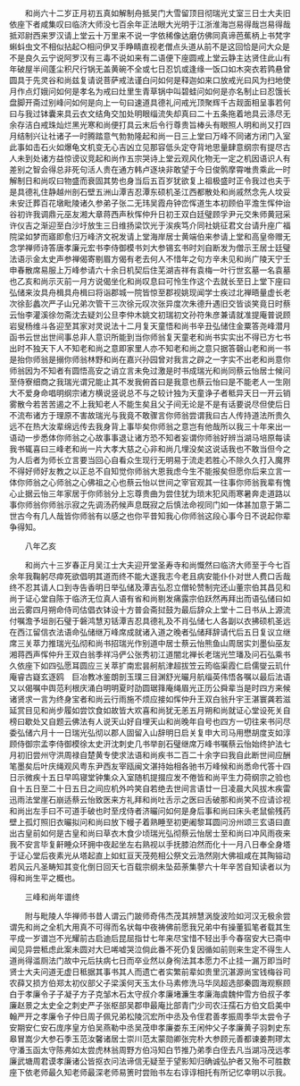 <!-- { "loadSidebar": true } -->
　　和尚六十二岁正月初五真如解制舟抵吴门大雪留顶目彻瑞光丈室三日士大夫旧依座下者咸集叹曰临济大师没七百余年正法眼大光明于江浙淮海岂易得哉岂易得哉抵邓尉西来罗汉请上堂云十万里来不说一字依稀像达磨仿佛同真谛芭蕉柄上书梵字蝌蚪虫文不相似拈起○相问伊叉手睁睛直视老僧点头道从前不是这回恰是问大众是不是良久云宁说阿罗汉有三毒不说如来有二语便下座圆戒上堂云静主达贤住此山有年破屋半间蓬尘积尺行锅无盖黄碗不全或七日忍饥或逢缘一饭口如木突衣若鹑悬曾圆具于先灵谷和尚兹复请说菩萨戒法谨白问如何是释迦如来口放戒光曰风为扫地使月作点灯娥问如何是孝名为戒曰灶里生青草锅中叫碧蛙问如何是亦名制止曰忍饿长盘脚开斋过别峰问如何是向上一句曰速道具德礼问戒光顶聚辉千古觌面相呈事若何曰与我过钵囊来具云衣文结角交加处明眼缁流失却真曰二十五条拖着地具云涤尽无余存洁白戒珠灿烂黑光寒和尚便打具云末后令行尊贵旨棒头有眼照人明和尚又打四月结制兴让社诸子一时腾踏意气勃勃隆起和尚一日三上堂曰万峰不同诸方闭门入室此事如击石火如爆龟文机变无心吉凶立见那容低头定夺背地思量肆意纲宗有提尽古人未到处诸方益惊谤议竞起和尚作五宗哭诗上堂云观风化物无一定之机因语识人有差别之智会得总非死句活人贵在通方韩卢逐块非敢望于今日俊鹘摩霄唯贵乘此一时解制日和尚叹曰物盛而衰固其势也身当后五百岁犹欲复上祖极盛时正令我过也夫于是具德礼住静越州剖石壁五洲山潭吉忍潭东硕机圣江西都散处和尚戚然念先人坟妥未安迁葬百花墩毗陵诸久参弟子张二无玮吴霞舟钟峦恽道生本初顾伯平澹生恽仲诒谷初许我调鼎元巫友湘大章蒋西声秋恽仲升日初王双白廷璧顾孚尹元交朱师黄冠采许仪吉之渐迎至白沙圩放生三日维扬梁饮光于涘疾笃介同社姚征君文台请升座广福院梁如梦而寤即愈归万峰济文祝发请上堂海岸居士黄端伯来参请上堂和高皇帝赠无念学禅师诗答唐孝廉元宏书李侍御模书刘大参锡玄书时刘自断发为僧示王居士廷璧法语示金太史声参禅偈寄剔眉方偈有老去何人不惜年之句方辛未见和尚广陵天宁壬申春散席易服上万峰参请六十余日机契后住芜湖吉祥有袁梅一叶行世玄墓一名袁墓也乙亥和尚示灭前一月方说偈坐化和尚叹息曰可怜生作这个去就长至日上堂下座曰弘储来汝具舟楫具舟楫曰将诣郡城一院皆惊至郡视姚现闻学士疾过北禅晤量虚长老次徐彭蠡次严子山兄弟次管干三次徐元叹次张异度次朱德升遇旧交皆谈笑竟日时蔡云怡李灌溪徐勿斋沈去疑刘公旦李仲木姚文初瑞初文孙符朱彦兼请就准提庵普说顾岩叟杨维斗各迎至其家对灵说法十二月复天童悟和尚书辛丑弘储住金粟答尧峰潜月函书云世出世间事总非人意识所能到当你师翁复天童老和尚书实实出不得已方七书出时不独天下人不知老和尚之意即家里人亦不知老和尚之意只据答磬山老和尚一书是抬你师翁是搦你师翁林野和尚在嘉兴孙园曾对我言之辟之一字实不出老和尚意你师翁因为不知者有圆悟高安之诮立言未免过激是时书成瑞光和尚同蔡云怡居士候问至侍寮细商之我瑞光谓兄能止其不发我俯首曰是我意也蔡云怡曰是不能老人一生刚大不爱身命唱明纲宗诸方横说竖说总不与之较计独为天童诤子者秪异天日一开云销雾散今若苦苦遏之不上我知老人不能生矣且父子间无论是不是有话要说尽但使后日不流布诸方于理原不害故瑞光与我竟不敢骤言你师翁尝谓我曰古人传持道法所贵久远不在热大汝辈绵远传去我身背上事毕矣你师翁之意岂有他哉所以我三十年来出一语动一步悉体你师翁之心故事事退让诸方恐不知者妄谓你师翁好辨当湖马培原每读我书辄喜曰三峰老和尚一片大孝大慈之心非和尚几埋没矣这说话我也不敢当但今之为人后者为师长立言要当回心自看众生现行无明易于流走若胜心不除久久打入魔界不得好师好友教之以正总不自知觉你师翁大恩我虑今生不能报矣但愿你后来立言一体你师翁之心师翁之心佛祖之心也蔡云怡以世间之宰官观其一往事你师翁我辈有愧心止据云怡三年家居于你师翁分上忘尊贵曲为尝住犹为琐末犯风雨寒暑奔走道路以事你师翁你师翁示寂之先调汤药候声息既寂之后慎法命视同门如一体甚加意于第二世古今有几人哉皆你师翁有以感之也你平昔知我心你师翁这段心事今日不说起你辈争得知。

　　八年乙亥

　　和尚六十三岁春正月吴江士大夫迎开堂圣寿寺和尚慨然曰临济大师至于今七百余年我鞠躬尽瘁死欲倡明其道而终不能大遂我志今老且病安能仆仆对世人费口舌哉终不忍其请人口到寺告香明日举弘储及潭吉弘忍立僧轮赞制完还山董宗伯其昌见和尚于证心堂自陈于临济无位真人语有省和尚剔发痛露宗伯跃然再拜出而语弘储曰如出云雾四月朔命侍司估倡衣钵设十方普会斋挝鼓为最后辞众上堂十二日书从上源流付嘱澹予垣剖石璧于磐鸿慧刃铦潭吉忍具德礼及不肖弘储七人各副以衣拂硕机圣远在西江留信衣法语命弘储继万峰席成就诸入道之晚者弘储拜辞请代后五日复议立继席三关萃力推瑞光弘彻和尚书招瑞光作别道中居士蔡云怡熊鱼山周居实刘墨仙巫友湘蒋西声恽仲升王双白翁季祥冯俨公张秀初江道闇北禅长老瑞光竺璠及问石弘乘书久依座下如四弘愿耳圆应三关萃扩南宏昙舸航津超拔笠云筠临渠霞仁启儒燮云玑什庵睿古嶷玄逐鸥　巨冶教冰鉴朗剖玉璞三目渊舒光曮月航缁英伟悟各嘱以最后法语又以偈嘱中舆范利根庆涌白明明夏时劭圆琚箨庵绳眉光正历公舜辈当是时四方来候诸贤求一言为终身宝者和尚云行雨施不烦应接如恽仲升王双白翁升宇王湛寰龚若滋延赏目见和尚步履如尝饮食如故皆大欢喜和尚犹无恙五月朔和尚就证心堂设死关自榜曰歇处又自题云佛法有人说天山好自埋天山和尚晚年自号也四方一切往来书问尽委弘储六月十一日瑞光弘彻以郡人固留入山辞明日启关复申大司马用懋胡度支如淳顾侍御宗孟李侍御模徐太史汧沈刺史几书举剖石璧继席万峰书嘱蔡云怡始终护法七月初旧尝州守洪周禄自楚黄专使求法语和尚疾书二百二十余字曰我自此断世间应酬笔墨矣后叶庆绳观风粤东尹西友宰瓯闽文湛持始相各驰书万峰候和尚悉命代答十四日示微疾十五日早鸣寝堂钟集众入室随机提掇应发不倦皆和尚平生力荷纲宗之验也自十五日至二十日五日之间应机外吟笑自若绝去世间言语廿一日凌晨大风拔木疾雷迅雨法堂崖石崩适蔡云怡致医来方礼拜和尚吐舌示之医曰舌破那和尚笑不应请诊视和尚出左手曰不可道手破也时至戌侍者济曮问如何是身后事和尚曰床头老鼠偷残药壁上孤灯照旧衣曮拟问和尚曰放下幔子着熟睡至初更阇黎耳圆问汾州颂三玄语曰直出古皇前如何是古皇和尚曰草衣木食少顷瑞光弘彻蔡云怡居士至和尚曰冲风雨夜来我不安言毕复鼾睡众环拥中夜起坐左右熟视以手抚膝泊然而化十一月八日奉全身塔于证心堂后夜素光从塔起直上如虹亘天茂苑相公祭文云浩然刚大佛祖咸在其陶镕动若风云凡圣畴知其变化倒日回天七百载宗纲未坠茹荼集蓼六十年辛苦自知读者以为得和尚生平之概也。

　　三峰和尚年谱终

　　附与毗陵人华禅师书昔人谓云门跛师奇伟杰茂其辨慧涡旋波险如河汉无极余尝谓先和尚之全机大用真不可得而名状每中夜祷佛前愿我兄弟中有操董狐笔者载其生平成一岁谱岂不光耀前古启迪后昆屈指廿七年来尽宝惜不轻出手今春宿安大已斋中闻见异尝秪虑此案未圆对大巳唏嘘哭泣倘此番不死仍复因循如前则来生定不得生人道尚得滥厕法门故中元后扶病七日而卒业然以身徇法其本愿力不止挂一漏万即当时贤士大夫问道无虚日秪据其事书其人而遗亡者实繁前辈如贵里沉湛源尚宝钱梅谷司农薛又损方伯郑太初仪部父子梁溪何天玉太仆马素修洗马华凤超选部秦圆海观察顾白于孝廉令子子凝子方子克邹木石太守叔介孝廉堵濂生孝廉海虞魏仲雪方伯叔子孝廉赵景之太史全之刺史严子张枢部吴郡申最庵比部青门少司农汪孺石方伯文启美中翰严开之孝廉令子仲日周子佩兄弟松陵沉宏所中丞及令侄君善孝振周季华太尝令子安期安仁安石庞序皇方伯吴燕勒中丞吴茂申孝廉娄东王闲仲父子孝廉黄子羽刺史东皋冒嵩少大参石季玉范汝馨诸居士崇川范太蒙勋卿张完朴大参顾元善都谏姜荆璆太守潘玉函太守陈弗如太尝虎林翁周野方伯冯知白节推乃弟季白侄去凡当湖冯茂远孝廉武塘周君谟孝廉诸公皆抠衣问法谛信无疑至于望影知归确诚弘护者又殆不可胜数座下依老师最久知老师最深老师易箦时尝贻书左右谆谆相托有所记忆幸明以示我。

